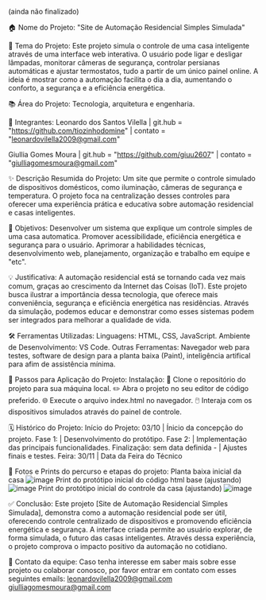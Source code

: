 (ainda não finalizado)

🏠 Nome do Projeto:
"Site de Automação Residencial Simples Simulada"

🎯 Tema do Projeto:
Este projeto simula o controle de uma casa inteligente através de uma interface web interativa. O usuário pode ligar e desligar lâmpadas, monitorar câmeras de segurança, controlar persianas automáticas e ajustar termostatos, tudo a partir de um único painel online. A ideia é mostrar como a automação facilita o dia a dia, aumentando o conforto, a segurança e a eficiência energética.

📚 Área do Projeto:
Tecnologia, arquitetura e engenharia.

👥 Integrantes:
Leonardo dos Santos Vilella | git.hub = "https://github.com/tiozinhodomine" | contato = "leonardovilella2009@gmail.com"

Giullia Gomes Moura | git.hub = "https://github.com/giuu2607"  | contato = "giulliagomesmoura@gmail.com" 

✨ Descrição Resumida do Projeto:
Um site que permite o controle simulado de dispositivos domésticos, como iluminação, câmeras de segurança e temperatura. O projeto foca na centralização desses controles para oferecer uma experiência prática e educativa sobre automação residencial e casas inteligentes.

🎯 Objetivos:
Desenvolver um sistema que explique um controle simples de uma casa automatica.
Promover acessibilidade, eficiência energética e segurança para o usuário.
Aprimorar a habilidades técnicas, desenvolvimento web, planejamento, organização e trabalho em equipe e "etc".

💡 Justificativa:
A automação residencial está se tornando cada vez mais comum, graças ao crescimento da Internet das Coisas (IoT). Este projeto busca ilustrar a importância dessa tecnologia, que oferece mais conveniência, segurança e eficiência energética nas residências. Através da simulação, podemos educar e demonstrar como esses sistemas podem ser integrados para melhorar a qualidade de vida.

🛠️ Ferramentas Utilizadas:
Linguagens: HTML, CSS, JavaScript.
Ambiente de Desenvolvimento: VS Code.
Outras Ferramentas: Navegador web para testes, software de design para a planta baixa (Paint), inteligência artifical para afim de assistência mínima.

🚀 Passos para Aplicação do Projeto:
Instalação:
📂 Clone o repositório do projeto para sua máquina local.
✏️ Abra o projeto no seu editor de código preferido.
🌐 Execute o arquivo index.html no navegador.
🖱️ Interaja com os dispositivos simulados através do painel de controle.

🗓️ Histórico do Projeto:
Início do Projeto: 03/10 | Ínicio da concepção do projeto.
Fase 1: | Desenvolvimento do protótipo. 
Fase 2: | Implementação das principais funcionalidades.
Finalização: sem data definida - | Ajustes finais e testes.
Feira: 30/11 | Data da Feira do Técnico

📸 Fotos e Prints do percurso e etapas do projeto:
Planta baixa inicial da casa  ![image](https://github.com/user-attachments/assets/04ebce7e-1afb-4c33-893b-22cdbd10ceaa)
Print do protótipo inicial do código html base (ajustando)  ![image](https://github.com/user-attachments/assets/35f73b48-7422-4e49-a66c-80b2b56f3b8b)
Print do protótipo inicial do controle da casa (ajustando)  ![image](https://github.com/user-attachments/assets/36dd6021-2d5d-4015-a47f-bd4201804017)

✅ Conclusão:
Este projeto [Site de Automação Residencial Simples Simulada], demonstra como a automação residencial pode ser útil, oferecendo controle centralizado de dispositivos e promovendo eficiência energética e segurança. A interface criada permite ao usuário explorar, de forma simulada, o futuro das casas inteligentes. Através dessa experiência, o projeto comprova o impacto positivo da automação no cotidiano.

🔗 Contato da equipe:
Caso tenha interesse em saber mais sobre esse projeto ou colaborar conosco, por favor entrar em contato com esses seguintes emails:
leonardovilella2009@gmail.com
giulliagomesmoura@gmail.com
